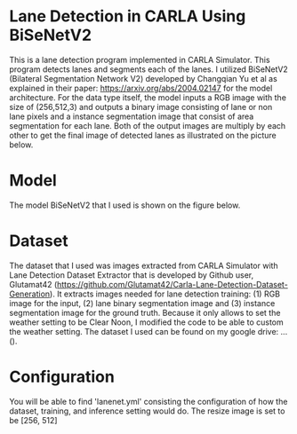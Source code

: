 # Lane Detection in CARLA Using BiSeNetV2
This is a lane detection program implemented in CARLA Simulator. This program detects lanes and segments each of the lanes. I utilized BiSeNetV2 (Bilateral Segmentation Network V2) developed by Changqian Yu et al as explained in their paper: https://arxiv.org/abs/2004.02147 for the model architecture. For the data type itself, the model inputs a RGB image with the size of (256,512,3) and outputs a binary image consisting of lane or non lane pixels and a instance segmentation image that consist of area segmentation for each lane. Both of the output images are multiply by each other to get the final image of detected lanes as illustrated on the picture below.
# Model
The model BiSeNetV2 that I used is shown on the figure below.
# Dataset
The dataset that I used was images extracted from CARLA Simulator with Lane Detection Dataset Extractor that is developed by Github user, Glutamat42 (https://github.com/Glutamat42/Carla-Lane-Detection-Dataset-Generation). It extracts images needed for lane detection training: (1) RGB image for the input, (2) lane binary segmentation image and (3) instance segmentation image for the ground truth. Because it only allows to set the weather setting to be Clear Noon, I modified the code to be able to custom the weather setting. The dataset I used can be found on my google drive: ...().
# Configuration
You will be able to find 'lanenet.yml' consisting the configuration of how the dataset, training, and inference setting would do. The resize image is set to be [256, 512]
